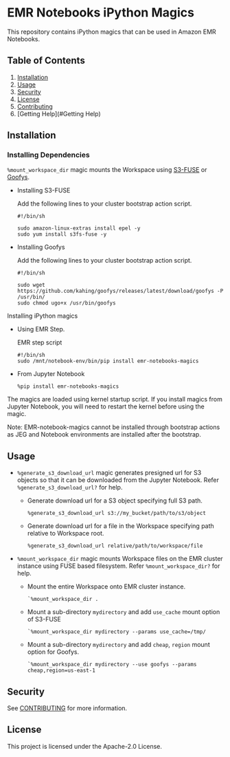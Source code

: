 # EMR Notebooks iPython Magics

This repository contains iPython magics that can be used in Amazon EMR Notebooks.

## Table of Contents
1. [Installation](#Installation)
2. [Usage](#Usage)
3. [Security](#Security)
4. [License](#License)
5. [Contributing](#Contributing)
6. [Getting Help](#Getting Help)


## Installation

### Installing Dependencies
`%mount_workspace_dir` magic mounts the Workspace using [S3-FUSE](https://github.com/s3fs-fuse/s3fs-fuse) or [Goofys](https://github.com/kahing/goofys).

* Installing S3-FUSE

  Add the following lines to your cluster bootstrap action script.
  ```
  #!/bin/sh

  sudo amazon-linux-extras install epel -y
  sudo yum install s3fs-fuse -y
  ```

* Installing Goofys

  Add the following lines to your cluster bootstrap action script.
  ```
  #!/bin/sh

  sudo wget https://github.com/kahing/goofys/releases/latest/download/goofys -P /usr/bin/
  sudo chmod ugo+x /usr/bin/goofys
  ```

Installing iPython magics

* Using EMR Step.

  EMR step script
  ```
  #!/bin/sh
  sudo /mnt/notebook-env/bin/pip install emr-notebooks-magics
  ```

* From Jupyter Notebook
  ```
  %pip install emr-notebooks-magics
  ```
The magics are loaded using kernel startup script. If you install magics from Jupyter Notebook, you will need to restart the kernel before using the magic.

Note: EMR-notebook-magics cannot be installed through bootstrap actions as JEG and Notebook environments are installed after the bootstrap.

## Usage
* `%generate_s3_download_url` magic generates presigned url for S3 objects so that it can be downloaded from the Jupyter Notebook.
  Refer `%generate_s3_download_url?` for help.
    * Generate download url for a S3 object specifying full S3 path.
      ```
      %generate_s3_download_url s3://my_bucket/path/to/s3/object
      ```

    * Generate download url for a file in the Workspace specifying path relative to Workspace root.
      ```
      %generate_s3_download_url relative/path/to/workspace/file
      ```

* `%mount_workspace_dir` magic mounts Workspace files on the EMR cluster instance using FUSE based filesystem.
  Refer `%mount_workspace_dir?` for help.
    * Mount the entire Workspace onto EMR cluster instance.
      ```
      `%mount_workspace_dir .
      ```

    * Mount a sub-directory `mydirectory` and add `use_cache` mount option of S3-FUSE
      ```
      `%mount_workspace_dir mydirectory --params use_cache=/tmp/
      ```

    * Mount a sub-directory `mydirectory` and add `cheap`, `region` mount option for Goofys.
      ```
      `%mount_workspace_dir mydirectory --use goofys --params cheap,region=us-east-1
      ```



## Security

See [CONTRIBUTING](CONTRIBUTING.md#security-issue-notifications) for more information.

## License

This project is licensed under the Apache-2.0 License.

